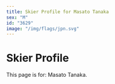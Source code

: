 ```yaml
---
title: Skier Profile for Masato Tanaka
sex: "M"
id: "3629"
image: "/img/flags/jpn.svg" 
---
```


# Skier Profile

This page is for: Masato Tanaka.
    